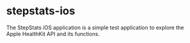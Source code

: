 # stepstats-ios

The StepStats iOS application is a simple test application to explore the Apple HealthKit API and its functions.
